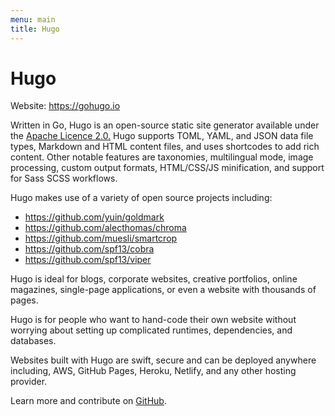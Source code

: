 ```yaml
---
menu: main
title: Hugo
---
```


# Hugo

Website: https://gohugo.io

Written in Go, Hugo is an open-source static site generator available under the [Apache Licence 2.0.](https://github.com/gohugoio/hugo/blob/master/LICENSE) Hugo supports TOML, YAML, and JSON data file types, Markdown and HTML content files, and uses shortcodes to add rich content. Other notable features are taxonomies, multilingual mode, image processing, custom output formats, HTML/CSS/JS minification, and support for Sass SCSS workflows.

Hugo makes use of a variety of open source projects including:

* https://github.com/yuin/goldmark
* https://github.com/alecthomas/chroma
* https://github.com/muesli/smartcrop
* https://github.com/spf13/cobra
* https://github.com/spf13/viper

Hugo is ideal for blogs, corporate websites, creative portfolios, online magazines, single-page applications, or even a website with thousands of pages.

Hugo is for people who want to hand-code their own website without worrying about setting up complicated runtimes, dependencies, and databases.

Websites built with Hugo are swift, secure and can be deployed anywhere including, AWS, GitHub Pages, Heroku, Netlify, and any other hosting provider.

Learn more and contribute on [GitHub](https://github.com/gohugoio).
